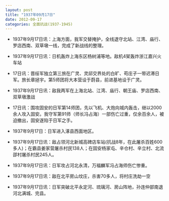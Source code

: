 ```yaml
---
layout: post
title: "1937年09月17日"
date: 2012-09-17
categories: 全面抗战(1937-1945)
---
```


<meta name="referrer" content="no-referrer" />

- 1937年9月17日讯：上海方面，我军交替掩护，全线退守北站、江湾、庙行、罗店西南、双草墩一线，完成了新战线的整理。 

- 1937年9月17日讯：日机轰炸上海东区杨树浦等地。敌机4架轰炸浙江嘉兴火车站 

- 17日讯：晋绥军独立第三旅在广灵、灵邱交界处的白旷、苟庄子一带迟滞日军。旅长章拯宇。第5师团将大本营设于蔚县，前进基地设于广灵。 

- 1937年9月17日讯：敌我两军在上海北站、江湾、庙行、朝王庙、罗店西南、双草墩激战 

- 17日讯：围攻固安的日军第14师团，先以飞机、大炮向城内轰击，继以2000余人攻入固安。我守军第91师（师长冯占海）一部伤亡过重，仅余百余人，被迫撤出，固安遂陷于日军之手。 

- 1937年9月17日：日军进入涿县西面地区。 

- 1937年9月17日讯：敌占领河北新城高碑店车站(抗战8年，在此屠杀百姓600多人)；在霸县姜家营屠杀村民138人；在固安杨家屯、辛仓村、辛立村、北流邵村屠杀村民245人。 

- 1937年9月17日讯：日军攻占河北永清，万福麟军冯占海师伤亡惨重。 

- 1937年9月17日讯：敌在北平房山坟庄，杀害70多人，将村庄洗劫一空 

- 1937年9月17日讯：日军突破北平永定河、琉璃河、房山阵地，孙连仲部南退河北满城、完县。 


